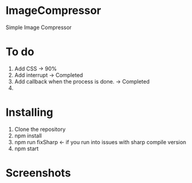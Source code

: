 # ImageCompressor
Simple Image Compressor

# To do
1. Add CSS -> 90% 
2. Add interrupt -> Completed
3. Add callback when the process is done. -> Completed
4.

# Installing
1. Clone the repository
2. npm install
3. npm run fixSharp <- if you run into issues with sharp compile version
4. npm start

# Screenshots
